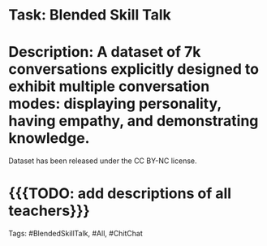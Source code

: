 Task: Blended Skill Talk
===========================
Description: A dataset of 7k conversations explicitly designed to exhibit multiple conversation modes: displaying personality, having empathy, and demonstrating knowledge.
=========================== 
Dataset has been released under the CC BY-NC license.

# {{{TODO: add descriptions of all teachers}}}

Tags: #BlendedSkillTalk, #All, #ChitChat
